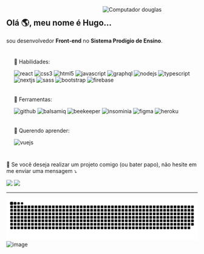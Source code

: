 <img src="https://media.taringa.net/knn/identity/aHR0cHM6Ly9rNjAua24zLm5ldC90YXJpbmdhLzYvMy8xL0QvMS9GL3ZhZ29uZXR0YXMvRjA2LmdpZg" min-width="500px" max-width="500px" width="250px" align="right" alt="Computador douglas">

## Olá 🌎, meu nome é Hugo...

<p align="left">
  sou desenvolvedor <strong>Front-end</strong> no <strong>Sistema Prodígio de Ensino</strong>.
</p>

<div style="display:grid;background:#FFFFFF17;width:100%;border-radius:10px;">

  <div style="padding:10px 10px 10px 20px;">
  <p>🦄 Habilidades: </p>

  <img src="https://cdn.jsdelivr.net/gh/devicons/devicon/icons/react/react-original-wordmark.svg" alt="react" width="50" />

  <img src="https://cdn.jsdelivr.net/gh/devicons/devicon/icons/css3/css3-original-wordmark.svg" alt="css3" width="50" />

  <img src="https://cdn.jsdelivr.net/gh/devicons/devicon/icons/html5/html5-original-wordmark.svg" alt="html5" width="50" />

  <img src="https://cdn.jsdelivr.net/gh/devicons/devicon/icons/javascript/javascript-original.svg" alt="javascript" width="50" />

  <img src="https://cdn.jsdelivr.net/gh/devicons/devicon/icons/graphql/graphql-plain-wordmark.svg" alt="graphql" width="50" />

  <img src="https://cdn.jsdelivr.net/gh/devicons/devicon/icons/nodejs/nodejs-original.svg" alt="nodejs" width="50" />

  <img src="https://cdn.jsdelivr.net/gh/devicons/devicon/icons/typescript/typescript-original.svg" alt="typescript" width="50" />

  <img src="https://cdn.jsdelivr.net/gh/devicons/devicon/icons/nextjs/nextjs-original.svg" alt="nextjs" width="50" />

  <img src="https://cdn.jsdelivr.net/gh/devicons/devicon/icons/sass/sass-original.svg" alt="sass" width="50" />

  <img src="https://cdn.jsdelivr.net/gh/devicons/devicon/icons/bootstrap/bootstrap-plain.svg" alt="bootstrap" width="50" />
    
  <img src="https://cdn.jsdelivr.net/gh/devicons/devicon/icons/firebase/firebase-plain-wordmark.svg" alt="firebase" width="50" />
    
  </div>

  <div style="padding:10px 10px 10px 20px">
  <p>💼 Ferramentas: </p>
    
  <img src="https://cdn.jsdelivr.net/gh/devicons/devicon/icons/github/github-original-wordmark.svg" alt="github" width="50" />

  <img src="https://img.utdstc.com/icon/17f/e66/17fe66f8fb8849248bd6dcf727c7447c03bda88285b31e19f4cafecec49afc9d:200" alt="balsamiq" width="50" />

  <img src="https://www.beekeeperstudio.io/assets/img/logos/bk-logo-yellow-icon-3761c77d1abf26d329e20e3b5cf05cabfa00fb9225054be62707b0693991d380.svg" alt="beekeeper" width="50" />

  <img src="https://user-images.githubusercontent.com/2575745/67964810-4d9a2980-fbd7-11e9-8cf7-661ded187ee6.png" alt="insominia" width="50" />

  <img src="https://cdn.jsdelivr.net/gh/devicons/devicon/icons/figma/figma-original.svg" alt="figma" width="50" />

  <img src="https://cdn.jsdelivr.net/gh/devicons/devicon/icons/heroku/heroku-original-wordmark.svg" alt="heroku" width="50" />

  </div>

  <div style="padding:10px 10px 10px 20px">
    <p>🧐 Querendo aprender: </p>

  <img src="https://cdn.jsdelivr.net/gh/devicons/devicon/icons/vuejs/vuejs-original-wordmark.svg" alt="vuejs" width="50" />

  </div>

</div>
  
</br>
<p align="left">
  💌 Se você deseja realizar um projeto comigo (ou bater papo), não hesite em me enviar uma mensagem ⤵️
</p>

<p align="left">
  <a href="https://www.instagram.com/hugo.fortunat0" alt="Instagram">
  <img src="https://img.shields.io/badge/-Instagram-DF0174?style=for-the-badge&logo=instagram&logoColor=white&link=https://www.instagram.com/iuricoding/"/></a>

  <a href="https://www.linkedin.com/in/hugofor/" alt="Linkedin">
  <img src="https://img.shields.io/badge/-Linkedin-0e76a8?style=for-the-badge&logo=Linkedin&logoColor=white&link=https://www.linkedin.com/in/iuricode" /></a>

  
</p>

---
![](https://github.com/Platane/snk/raw/output/github-contribution-grid-snake.svg)
![image](https://user-images.githubusercontent.com/67443788/138975077-bb1e4a11-8a44-4a9e-84b7-f4983a884fc3.png)

  
